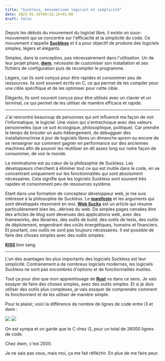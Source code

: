 ```yaml
---
title: "Suckless, minimalisme logiciel et simplicité"
date: 2023-01-26T09:52:15+01:00
draft: false
---
```


Depuis les débuts du mouvement du logiciel libre, il existe un sous-mouvement qui se concentre sur l'efficacité et la simplicité du code. Ce mouvement s'appelle [**Suckless**](https://suckless.org/) et il a pour objectif de produire des logiciels simples, légers et élégants.

Simples, dans la conception, pas nécessairement dans l'utilisation. Un de leur projet phare, [**dwm**](https://dwm.suckless.org/), nécessite de customiser son installation et ses fichiers de configuration puis de recompiler le programme.

Légers, car ils sont conçus pour être rapides et consommer peu de ressources. Ils sont souvent écrits en C, ce qui permet de les compiler pour une cible spécifique et de les optimiser pour cette cible.

Élégants, Ils sont souvent conçus pour être utilisés avec un clavier et un terminal, ce qui permet de les utiliser de manière efficace et rapide.

---

J'ai rencontré beaucoup de personnes qui ont influencé ma façon de voir l'informatique, le logiciel. Une vision qui s'entrechoque avec des valeurs personnelles (que ce soit écologique, philosophique, politique). Car prendre le temps de bricoler un auto-hébergement, de debugguer des installations/mise à jour de logiciels libres un dimanche aprem ou encore de se renseigner sur comment gagner en performance sur des anciennes machines afin de pouvoir les réutiliser en dit assez long sur notre façon de consommer, de voir le monde.

Le minimalisme est au cœur de la philosophie de Suckless. Les développeurs cherchent à éliminer tout ce qui est inutile dans le code, en se concentrant uniquement sur les fonctionnalités qui sont absolument nécessaires. Cela signifie que les logiciels Suckless sont souvent très rapides et consomment peu de ressources système.

Etant dans une formation de concepteur développeur web, je me suis intéressé à la philosophie de Suckless. Le [**manifeste**](https://suckless.org/philosophy/) et les arguments qui sont développés résonnent en moi. [**Web Sucks**](https://suckless.org/sucks/web/) est un article qui résume particulièrement bien les...dérives du web. De simples pages censées être des articles de blog sont devenues des applications web, avec des frameworks, des librairies, des outils de build, des outils de tests, des outils de déploiement, engendrant des coûts énergétiques, humains et financiers. Et pourtant, ces outils ne sont pas toujours nécessaires. Il est possible de faire des choses simples avec des outils simples.

[**KISS**](https://en.wikipedia.org/wiki/KISS_principle) bon sang.

---

L'un des avantages les plus importants des logiciels Suckless est leur simplicité. Contrairement à de nombreux logiciels modernes, les logiciels Suckless ne sont pas encombrés d'options et de fonctionnalités inutiles.

Tout ça pour dire que mon apprentissage de [**Rust**](https://www.rust-lang.org/fr) va dans ce sens. Je vais essayer de faire des choses simples, avec des outils simples. Et si je dois utiliser des outils plus complexes, je vais essayer de comprendre comment ils fonctionnent et de les utiliser de manière simple.

Pour le plaisir, voici la différence de nombre de lignes de code entre i3 et dwm :

<img src="https://cdn.discordapp.com/attachments/1161206521972138007/1166376617514377256/image.png?ex=656f2ddf&is=655cb8df&hm=e9b884c19282584bde80331354b026315da8c6d16e2d2954c74a0c260bd6d6f8&"  />

<img src="https://cdn.discordapp.com/attachments/1161206521972138007/1166376771931877466/image.png?ex=656f2e04&is=655cb904&hm=b5e1de6e44305526c125e2a38761391697f6fca05c0240e1455ad6782ad67dea&"  />

On est sympa et on garde que le C chez i3, pour un total de 26000 lignes de code.

Chez dwm, c'est 2500.

Je ne sais pas vous, mais moi, ça me fait réfléchir.
En plus de me faire peur.